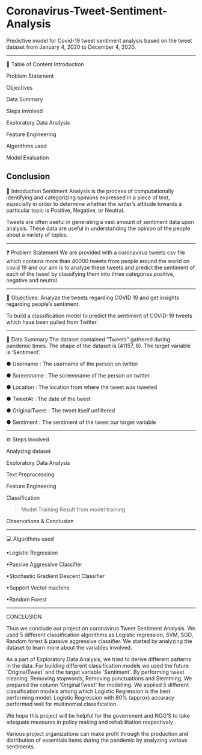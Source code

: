 # Coronavirus-Tweet-Sentiment-Analysis

Predictive model for Covid-19 tweet sentiment analysis based on the tweet dataset from January 4, 2020 to December 4, 2020.

-----------------------------------------------------

💾 Table of Content
Introduction

Problem Statement

Objectives

Data Summary

Steps involved

Exploratory Data Analysis

Feature Engineering

Algorithms used

Model Evaluation

Conclusion
-----------------------------------------------------

📄 Introduction
Sentiment Analysis is the process of computationally identifying and categorizing opinions expressed in a piece of text, especially in order to determine whether the writer’s attitude towards a particular topic is Positive, Negative, or Neutral.

Tweets are often useful in generating a vast amount of sentiment data upon analysis. These data are useful in understanding the opinion of the people about a variety of topics.

-----------------------------------------------------

❓ Problem Statement
We are provided with a coronavirus tweets csv file which contains more than 40000 tweets from people around the world on covid 19 and our aim is to analyze these tweets and predict the sentiment of each of the tweet by classifying them into three categories positive, negative and neutral.

-----------------------------------------------------

🎯 Objectives:
Analyze the tweets regarding COVID 19 and get insights regarding people’s sentiment.

To build a classification model to predict the sentiment of COVID-19 tweets which have been pulled from Twitter.

-----------------------------------------------------

📖 Data Summary
The dataset contained “Tweets” gathered during pandemic times. The shape of the dataset is (41157, 6). The target variable is ‘Sentiment’.

● Username : The username of the person on twitter

● Screenname : The screenname of the person on twitter

● Location : The location from where the tweet was tweeted

● TweetAt : The date of the tweet

● OriginalTweet : The tweet itself unfiltered

● Sentiment : The sentiment of the tweet our target variable

-----------------------------------------------------

⚙️ Steps Involved

Analyzing dataset

Exploratory Data Analysis

Text Preprocessing

Feature Engineering

Classification
> Model Training 
> Result from model training
> 
Observations & Conclusion

-----------------------------------------------------

💻 Algorithms used

•Logistic Regression

•Passive Aggressive Classifier

•Stochastic Gradient Descent Classifier

•Support Vector machine

•Random Forest

-----------------------------------------------------

CONCLUSION 

Thus we conclude our project on coronavirus Tweet Sentiment Analysis. We used 5 different classification algorithms as Logistic regression, SVM, SGD, Random forest & passive aggressive classifier. We started by analyzing the dataset to learn more about the variables involved.

As a part of Exploratory Data Analysis, we tried to derive different patterns in the data. For building different classification models we used the future 'OriginalTweet' and the target variable 'Sentiment'. By performing tweet cleaning, Removing stopwords, Removing punctuations and Stemming, We prepared the column 'OriginalTweet' for modelling. We applied 5 different classification models among which Logistic Regression is the best performing model. Logistic Regression with 80% (approx) accuracy performed well for multinomial classification.

We hope this project will be helpful for the government and NGO’S to take adequate measures in policy making and rehabilitation respectively . 

Various project organizations can make profit through the production and distribution of essentials items during the pandemic by analyzing various sentiments.

